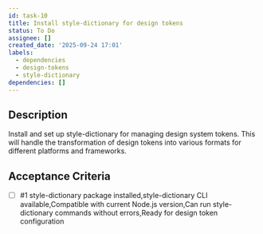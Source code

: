 ```yaml
---
id: task-10
title: Install style-dictionary for design tokens
status: To Do
assignee: []
created_date: '2025-09-24 17:01'
labels:
  - dependencies
  - design-tokens
  - style-dictionary
dependencies: []
---
```


## Description

Install and set up style-dictionary for managing design system tokens. This will handle the transformation of design tokens into various formats for different platforms and frameworks.

## Acceptance Criteria
<!-- AC:BEGIN -->
- [ ] #1 style-dictionary package installed,style-dictionary CLI available,Compatible with current Node.js version,Can run style-dictionary commands without errors,Ready for design token configuration
<!-- AC:END -->
